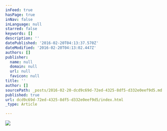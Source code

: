```yaml
---
inFeed: true
hasPage: true
inNav: false
inLanguage: null
starred: false
keywords: []
description: ''
datePublished: '2016-02-20T04:13:37.570Z'
dateModified: '2016-02-20T04:13:02.447Z'
authors: []
publisher:
  name: null
  domain: null
  url: null
  favicon: null
title: ''
author: []
sourcePath: _posts/2016-02-20-dcd9c69d-72ed-4325-8df5-d332e0eef9d5.md
published: true
url: dcd9c69d-72ed-4325-8df5-d332e0eef9d5/index.html
_type: Article

---
```

![](https://the-grid-user-content.s3-us-west-2.amazonaws.com/0e4a252d-85ba-441a-bd18-640a84ffea9b.jpg)